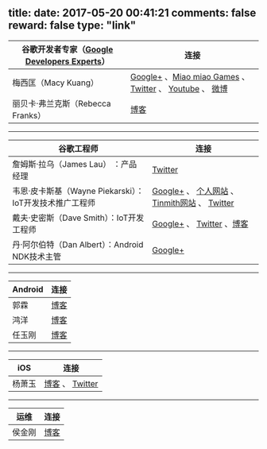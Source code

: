 title: 
date: 2017-05-20 00:41:21
comments: false
reward: false
type: "link"
---
谷歌开发者专家（[Google Developers Experts](https://developers.google.com/experts/)）| 连接
-------|----------
梅西匡（Macy Kuang） | [Google+](https://plus.google.com/+MacyKuang) 、[Miao miao Games](http://miaomiaogames.com/) 、 [Twitter](https://twitter.com/MacyKuang) 、 [Youtube](https://www.youtube.com/CodeToCreate) 、 [微博](http://weibo.com/macyk) 
丽贝卡·弗兰克斯（Rebecca Franks） | [博客](https://riggaroo.co.za/) 

----------


谷歌工程师| 连接
-------|----------
詹姆斯·拉乌（James Lau） ：产品经理 |  [Twitter](https://twitter.com/jmslau)
韦恩·皮卡斯基（Wayne Piekarski）：IoT开发技术推广工程师 | [Google+](https://plus.google.com/+WaynePiekarski) 、 [个人网站](http://www.tinmith.net/wayne/) 、 [Tinmith网站](http://www.tinmith.net/) 、 [Twitter](https://twitter.com/waynepiekarski)
戴夫·史密斯（Dave Smith）：IoT开发工程师 | [Google+](https://plus.google.com/+DaveSmithDev) 、  [Twitter](https://twitter.com/devunwired) 、[博客](http://wiresareobsolete.com/)
丹·阿尔伯特（Dan Albert）：Android NDK技术主管 | [Google+](https://plus.google.com/103945690576768346113) 




----------


Android| 连接
-------|----------
郭霖 | [博客](http://blog.csdn.net/guolin_blog)
鸿洋 | [博客](http://blog.csdn.net/lmj623565791)
任玉刚 | [博客](http://blog.csdn.net/singwhatiwanna)


----------


iOS| 连接
-------|----------
杨萧玉 | [博客](http://yulingtianxia.com/) 、 [Twitter](https://twitter.com/yulingtianxia)


----------


运维| 连接
-------|----------
侯金刚 | [博客](http://hi-andy.com/)
